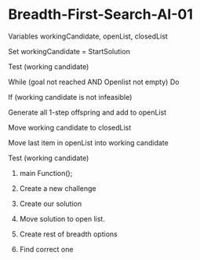 # Breadth-First-Search-AI-01

Variables workingCandidate, openList, closedList

Set workingCandidate = StartSolution

Test (working candidate)


While (goal not reached AND Openlist not empty) Do


If (working candidate is not infeasible)


Generate all 1-step offspring and add to openList


Move working candidate to closedList


Move last item in openList into working candidate


Test (working candidate)




1. main Function();

2. Create a new challenge

3.  Create our solution

4. Move solution to open list.

5. Create rest of breadth options

6. Find correct one
